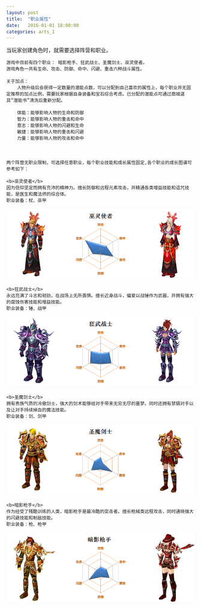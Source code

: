 ```yaml
---
layout: post
title:  "职业属性"
date:   2016-01-01 18:00:00
categories: arts_1
---
```


<div class="post-content">	
<p>
	当玩家创建角色时，就需要选择阵营和职业。
        
	游戏中目前有四个职业： 暗影枪手、狂武战士、圣魔剑士、巫灵使者。
	游戏角色一共有生命、攻击、防御、命中、闪避、重击六种战斗属性。

	关于加点：
        人物升级后会获得一定数量的潜能点数，可以分配到自己喜欢的属性上，每个职业并无固定推荐的加点比例，需要玩家根据自身装备和宝石综合考虑。已分配的潜能点可通过商城道具“潜能书”清洗后重新分配。 

        体能：能够影响人物的生命和防御
        智力：能够影响人物的重击和命中
        意志：能够影响人物的闪避和生命
        敏捷：能够影响人物的重击和闪避
        力量：能够影响人物的攻击和命中



	两个阵营无职业限制，可选择任意职业，每个职业技能和成长属性固定,各个职业的成长图谱可参考如下：

	<b>巫灵使者</b>
	因为信仰坚定而拥有充沛的精神力。擅长防御和远程元素攻击，并精通各类增益技能和诅咒技能，是医生和魔法师的综合体。
	职业装备：杖、巫甲
<img src="/images/arts/wlsz.png">

	<b>狂武战士</b>
	永远充满了斗志和韧劲，在战场上无所畏惧。擅长近身战斗，偏爱以战锤作为武器，并拥有强大的腐蚀伤害技能和增益技能。
	职业装备：锤、战甲
<img src="/images/arts/kwzs.png">

	<b>圣魔剑士</b>
	拥有贵族气质的冷傲剑士，强大的剑术能够给对手带来无穷无尽的噩梦。同时还拥有禁锢对手以及让对手持续掉血的魔法技能。
	职业装备：剑、剑甲
<img src="/images/arts/smjs.png">

	<b>暗影枪手</b>
	作为经受了残酷训练的人类，暗影枪手是最冷酷的突击者。擅长枪械类远程攻击，同时通晓强大的闪避技能和制敌技能。
	职业装备：枪、枪甲
<img src="/images/arts/ayqs.png">
</p>
</div>